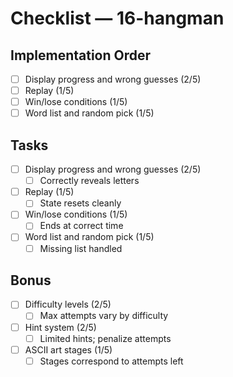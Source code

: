 # Checklist — 16-hangman

## Implementation Order
- [ ] Display progress and wrong guesses (2/5)
- [ ] Replay (1/5)
- [ ] Win/lose conditions (1/5)
- [ ] Word list and random pick (1/5)

## Tasks

- [ ] Display progress and wrong guesses (2/5)
  - [ ] Correctly reveals letters

- [ ] Replay (1/5)
  - [ ] State resets cleanly

- [ ] Win/lose conditions (1/5)
  - [ ] Ends at correct time

- [ ] Word list and random pick (1/5)
  - [ ] Missing list handled

## Bonus

- [ ] Difficulty levels (2/5)
  - [ ] Max attempts vary by difficulty

- [ ] Hint system (2/5)
  - [ ] Limited hints; penalize attempts

- [ ] ASCII art stages (1/5)
  - [ ] Stages correspond to attempts left
